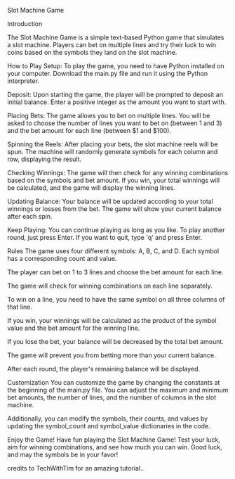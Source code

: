 Slot Machine Game


Introduction


The Slot Machine Game is a simple text-based Python game that simulates a slot machine. Players can bet on multiple lines and try their luck to win coins based on the symbols they land on the slot machine.

How to Play
Setup: To play the game, you need to have Python installed on your computer. Download the main.py file and run it using the Python interpreter.

Deposit: Upon starting the game, the player will be prompted to deposit an initial balance. Enter a positive integer as the amount you want to start with.

Placing Bets: The game allows you to bet on multiple lines. You will be asked to choose the number of lines you want to bet on (between 1 and 3) and the bet amount for each line (between $1 and $100).

Spinning the Reels: After placing your bets, the slot machine reels will be spun. The machine will randomly generate symbols for each column and row, displaying the result.

Checking Winnings: The game will then check for any winning combinations based on the symbols and bet amount. If you win, your total winnings will be calculated, and the game will display the winning lines.

Updating Balance: Your balance will be updated according to your total winnings or losses from the bet. The game will show your current balance after each spin.

Keep Playing: You can continue playing as long as you like. To play another round, just press Enter. If you want to quit, type 'q' and press Enter.

Rules
The game uses four different symbols: A, B, C, and D. Each symbol has a corresponding count and value.

The player can bet on 1 to 3 lines and choose the bet amount for each line.

The game will check for winning combinations on each line separately.

To win on a line, you need to have the same symbol on all three columns of that line.

If you win, your winnings will be calculated as the product of the symbol value and the bet amount for the winning line.

If you lose the bet, your balance will be decreased by the total bet amount.

The game will prevent you from betting more than your current balance.

After each round, the player's remaining balance will be displayed.

Customization
You can customize the game by changing the constants at the beginning of the main.py file. You can adjust the maximum and minimum bet amounts, the number of lines, and the number of columns in the slot machine.

Additionally, you can modify the symbols, their counts, and values by updating the symbol_count and symbol_value dictionaries in the code.

Enjoy the Game!
Have fun playing the Slot Machine Game! Test your luck, aim for winning combinations, and see how much you can win. Good luck, and may the symbols be in your favor!

credits to TechWithTim for an amazing tutorial..